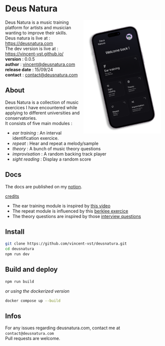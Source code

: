 # Deus Natura

<img src="/public/assets/images/presentation.png" align="right" width="250" alt="presentation">

Deus Natura is a music training platform for artists and musician wanting to improve their skills.  
Deus natura is live at : https://deusnatura.com  
The dev version is live at : https://vincent-vst.github.io/  
**version** : 0.0.5  
**author** : vincent@deusnatura.com  
**release date** : 15/09/24  
**contact** : contact@deusnatura.com
<br>

<!-- [image](presentation) -->

## About

Deus Natura is a collection of music exercices I have encountered while applying to different universities and conservatories.  
It consists of five main modules :

- _ear training_ : An interval identification exercice.
- _repeat_ : Hear and repeat a melody/sample
- _theory_ : A bunch of music theory questions
- _improvisation_ : A random backing track player
- _sight reading_ : Display a random score

## Docs

The docs are published on my [notion](https://vincentdescatoire.notion.site/Documentation-and-bug-report-bbc7d42576684a61b1d2f75c4bfa0b7f).       

<ins>credits</ins>
- The ear training module is inspired by [this video](https://youtu.be/hWA6HwScQh8)
- The repeat module is influenced by this [berklee exercice](https://www.youtube.com/watch?v=khChSE2RETg&t=56s)
- The theory questions are inspired by those [interview questions](https://youtu.be/TAAbp7P--5s)


## Install

```bash
git clone https://github.com/vincent-vst/deusnatura.git
cd deusnatura
npm run dev
```

## Build and deploy

```bash
npm run build
```

_or using the dockerized version_

```bash
docker compose up --build
```

## Infos

For any issues regarding deusnatura.com, contact me at `contact@deusnatura.com`  
Pull requests are welcome.
